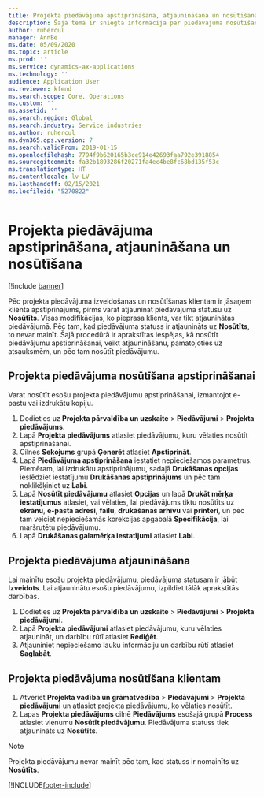 ```yaml
---
title: Projekta piedāvājuma apstiprināšana, atjaunināšana un nosūtīšana
description: Šajā tēmā ir sniegta informācija par piedāvājuma nosūtīšanu klientam apstiprināšanai, modificēšanu, pamatojoties uz atsauksmēm, un atkārtotu piedāvājuma nosūtīšanu.
author: ruhercul
manager: AnnBe
ms.date: 05/09/2020
ms.topic: article
ms.prod: ''
ms.service: dynamics-ax-applications
ms.technology: ''
audience: Application User
ms.reviewer: kfend
ms.search.scope: Core, Operations
ms.custom: ''
ms.assetid: ''
ms.search.region: Global
ms.search.industry: Service industries
ms.author: ruhercul
ms.dyn365.ops.version: 7
ms.search.validFrom: 2019-01-15
ms.openlocfilehash: 7794f9b620165b3ce914e42693faa792e3918854
ms.sourcegitcommit: fa32b1893286f20271fa4ec4be8fc68bd135f53c
ms.translationtype: HT
ms.contentlocale: lv-LV
ms.lasthandoff: 02/15/2021
ms.locfileid: "5270822"
---
```

# <a name="confirm-update-and-send-a-project-quotation"></a>Projekta piedāvājuma apstiprināšana, atjaunināšana un nosūtīšana

[!include [banner](../includes/banner.md)]

Pēc projekta piedāvājuma izveidošanas un nosūtīšanas klientam ir jāsaņem klienta apstiprinājums, pirms varat atjaunināt piedāvājuma statusu uz **Nosūtīts**. Visas modifikācijas, ko pieprasa klients, var tikt atjauninātas piedāvājumā. Pēc tam, kad piedāvājuma statuss ir atjaunināts uz **Nosūtīts**, to nevar mainīt. Šajā procedūrā ir aprakstītas iespējas, kā nosūtīt piedāvājumu apstiprināšanai, veikt atjaunināšanu, pamatojoties uz atsauksmēm, un pēc tam nosūtīt piedāvājumu.

## <a name="send-a-project-quotation-confirmation"></a>Projekta piedāvājuma nosūtīšana apstiprināšanai  

Varat nosūtīt esošu projekta piedāvājumu apstiprināšanai, izmantojot e-pastu vai izdrukātu kopiju. 

1. Dodieties uz **Projekta pārvaldība un uzskaite** > **Piedāvājumi** > **Projekta piedāvājums**. 
2. Lapā **Projekta piedāvājums** atlasiet piedāvājumu, kuru vēlaties nosūtīt apstiprināšanai. 
3. Cilnes **Sekojums** grupā **Ģenerēt** atlasiet **Apstiprināt**. 
4. Lapā **Piedāvājuma apstiprināšana** iestatiet nepieciešamos parametrus. Piemēram, lai izdrukātu apstiprinājumu, sadaļā **Drukāšanas opcijas** ieslēdziet iestatījumu **Drukāšanas apstiprinājums** un pēc tam noklikšķiniet uz **Labi**.
5. Lapā **Nosūtīt piedāvājumu** atlasiet **Opcijas** un lapā **Drukāt mērķa iestatījumus** atlasiet, vai vēlaties, lai piedāvājums tiktu nosūtīts uz **ekrānu**, **e-pasta adresi**, **failu**, **drukāšanas arhīvu** vai **printeri**, un pēc tam veiciet nepieciešamās korekcijas apgabalā **Specifikācija**, lai maršrutētu piedāvājumu.
6. Lapā **Drukāšanas galamērķa iestatījumi** atlasiet **Labi**.  

## <a name="update-a-project-quotation"></a>Projekta piedāvājuma atjaunināšana

Lai mainītu esošu projekta piedāvājumu, piedāvājuma statusam ir jābūt **Izveidots**. Lai atjauninātu esošu piedāvājumu, izpildiet tālāk aprakstītās darbības. 

1. Dodieties uz **Projekta pārvaldība un uzskaite** > **Piedāvājumi** > **Projekta piedāvājumi**.
2. Lapā **Projekta piedāvājumi** atlasiet piedāvājumu, kuru vēlaties atjaunināt, un darbību rūtī atlasiet **Rediģēt**.
3. Atjauniniet nepieciešamo lauku informāciju un darbību rūtī atlasiet **Saglabāt**.  

## <a name="send-a-project-quotation-to-a-customer"></a>Projekta piedāvājuma nosūtīšana klientam 

1. Atveriet **Projekta vadība un grāmatvedība** > **Piedāvājumi** > **Projekta piedāvājumi** un atlasiet projekta piedāvājumu, ko vēlaties nosūtīt.
2. Lapas **Projekta piedāvājums** cilnē **Piedāvājums** esošajā grupā **Process** atlasiet vienumu **Nosūtīt piedāvājumu**. Piedāvājuma statuss tiek atjaunināts uz **Nosūtīts**.

> [!NOTE]
> Projekta piedāvājumu nevar mainīt pēc tam, kad statuss ir nomainīts uz **Nosūtīts**.


[!INCLUDE[footer-include](../includes/footer-banner.md)]
